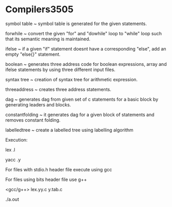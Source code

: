 # Compilers3505

symbol table ~ symbol table is generated for the given statements.

forwhile ~ convert the given "for" and "dowhile" loop to "while" loop such that its semantic meaning is maintained.

ifelse ~ if a given "if" statement doesnt have a corresponding "else", add an empty "else{}" statement.

boolean ~ generates three address code for boolean expressions, array and ifelse statements by using three different input files.

syntax tree ~ creation of syntax tree for arithmetic expression.

threeaddress ~ creates three address statements.

dag ~ generates dag from given set of c statements for a basic block by generating leaders and blocks.

constantfolding ~ it generates dag for a given block of statements and removes constant folding.

labelledtree ~ create a labelled tree using labelling algorithm



Execution:

lex <filename>.l
  
yacc <filename>.y
  
For files with stdio.h header file execute using gcc

For files using bits header file use g++

<gcc/g++> lex.yy.c y.tab.c

./a.out


